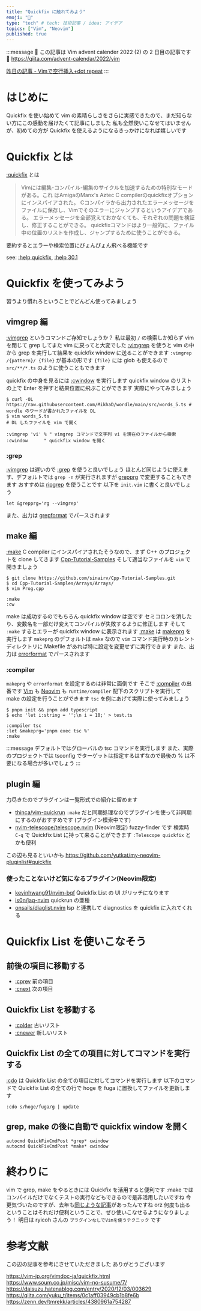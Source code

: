 ```yaml
---
title: "Quickfix に触れてみよう"
emoji: "🔗"
type: "tech" # tech: 技術記事 / idea: アイデア
topics: ["Vim", "Neovim"]
published: true
---
```


:::message
🎄 この記事は Vim advent calender 2022 (2) の 2 日目の記事です 🎁
https://qiita.com/advent-calendar/2022/vim

[昨日の記事 - Vimで空行挿入+dot repeat](https://zenn.dev/vim_jp/articles/8de697fc88e63c)
:::

# はじめに
Quickfix を使い始めて vim の素晴らしさをさらに実感できたので、まだ知らない方にこの感動を届けたくて記事にしました
私も全然使いこなせてはいませんが、初めての方が Quickfix を使えるようになるきっかけになれば嬉しいです


# Quickfix とは

[:quickfix](https://vim-jp.org/vimdoc-ja/quickfix.html) とは
> Vimには編集-コンパイル-編集のサイクルを加速するための特別なモードがある。これ はAmigaのManx's Aztec C compilerのquickfixオプションにインスパイアされた。
> Cコンパイラから出力されたエラーメッセージをファイルに保存し、Vimでそのエラーにジャンプするというアイデアである。
> エラーメッセージを全部覚えておかなくても、それぞれの問題を検証し、修正することができる。
> quickfixコマンドはより一般的に、ファイル中の位置のリストを作成し、ジャンプするために使うことができる。

要約するとエラーや検索位置にぴょんぴょん飛べる機能です

see: [:help quickfix](https://vim-jp.org/vimdoc-ja/quickfix.html), [:help 30.1](https://vim-jp.org/vimdoc-ja/usr_30.html#30.1)


# Quickfix を使ってみよう

習うより慣れろということでどんどん使ってみましょう

## vimgrep 編

[:vimgrep](https://vim-jp.org/vimdoc-ja/quickfix.html#:vimgrep) というコマンドご存知でしょうか？
私は最初 `/` の検索しか知らず vim を閉じて grep してまた vim に戻ってと大変でした
[:vimgrep](https://vim-jp.org/vimdoc-ja/quickfix.html#:vimgrep) を使うと vim の中から grep を実行して結果を quickfix window に送ることができます
`:vimgrep /{pattern}/ {file}` が基本の形です
`{file}` には glob も使えるので `src/**/*.ts` のように使うこともできます

quickfix の中身を見るには [:cwindow](https://vim-jp.org/vimdoc-ja/quickfix.html#:cwindow) を実行します
quickfix window のリストの上で Enter を押すと結果位置に飛ぶことができます
実際にやってみましょう

```shell
$ curl -OL https://raw.githubusercontent.com/MikhaD/wordle/main/src/words_5.ts # wordle のワードが書かれたファイルを DL
$ vim words_5.ts                                                               # DL したファイルを vim で開く
```
```vim
:vimgrep 'vi' % " vimgrep コマンドで文字列 vi を現在のファイルから検索
:cwindow      " quickfix window を開く
```

### :grep
[:vimgrep](https://vim-jp.org/vimdoc-ja/quickfix.html#:vimgrep) は遅いので [:grep](https://vim-jp.org/vimdoc-ja/quickfix.html#:grep) を使うと良いでしょう
ほとんど同じように使えます、デフォルトでは `grep -n` が実行されますが [grepprg](https://vim-jp.org/vimdoc-ja/options.html#'grepprg') で変更することもできます
おすすめは [ripgrep](https://github.com/BurntSushi/ripgrep) を使うことです
以下を `init.vim` に書くと良いでしょう
```vim
let &grepprg='rg --vimgrep'
```
また、出力は [grepformat](https://vim-jp.org/vimdoc-ja/options.html#'grepformat') でパースされます

## make 編
[:make](https://vim-jp.org/vimdoc-ja/quickfix.html#:make)
C compiler にインスパイアされたそうなので、まず C++ のプロジェクトを clone してきます
[Cpp-Tutorial-Samples](https://github.com/sinairv/Cpp-Tutorial-Samples)
そして適当なファイルを `vim` で開きましょう
```shell
$ git clone https://github.com/sinairv/Cpp-Tutorial-Samples.git
$ cd Cpp-Tutorial-Samples/Arrays/Arrays/
$ vim Prog.cpp
```
```vim
:make
:cw
```
make は成功するのでもちろん quickfix window は空です
セミコロンを消したり、変数名を一部だけ変えてコンパイルが失敗するように修正します
そして `:make` するとエラーが quickfix window に表示されます
[:make](https://vim-jp.org/vimdoc-ja/quickfix.html#:make) は [makeprg](https://vim-jp.org/vimdoc-ja/options.html#'grepprg') を実行します
`makeprg` のデフォルトは `make` なので `vim` コマンド実行時のカレントディレクトリに Makefile があれば特に設定を変更せずに実行できます
また、出力は [errorformat](https://vim-jp.org/vimdoc-ja/options.html#'errorformat') でパースされます

### :compiler
`makeprg` や `errorformat` を設定するのは非常に面倒です
そこで [:compiler](https://vim-jp.org/vimdoc-ja/quickfix.html#:compiler) の出番です
[Vim](https://github.com/vim/vim/tree/master/runtime/compiler) も [Neovim](https://github.com/vim/vim/tree/master/runtime/compiler) も `runtime/compiler` 配下のスクリプトを実行して make の設定を行うことができます
`tsc` を例にあげて実際に使ってみましょう

```shell
$ pnpm init && pnpm add typescript
$ echo 'let i:string = '';\n i = 10;' > test.ts
```
```vim
:compiler tsc
:let &makeprg='pnpm exec tsc %'
:make
```

:::message
デフォルトではグローバルの tsc コマンドを実行します
また、実際のプロジェクトでは tsconfig でターゲットは指定するはずなので最後の % は不要になる場合が多いでしょう
:::

## plugin 編
力尽きたのでプラグインは一覧形式での紹介に留めます

- [thinca/vim-quickrun](https://github.com/thinca/vim-quickrun)
`:make` だと同期処理なのでプラグインを使って非同期にするのがおすすめです (プラグイン模索中です)
- [nvim-telescope/telescope.nvim](https://github.com/nvim-telescope/telescope.nvim) (Neovim限定)
fuzzy-finder です 検索時 `C-q` で Quickfix List に持って来ることができます `:Telescope quickfix` とかも便利

この辺も見るといいかも
https://github.com/yutkat/my-neovim-pluginlist#quickfix

### 使ったことないけど気になるプラグイン(Neovim限定)
- [kevinhwang91/nvim-bqf](https://github.com/kevinhwang91/nvim-bqf)
Quickfix List の UI がリッチになります
- [is0n/jaq-nvim](https://github.com/is0n/jaq-nvim)
quickrun の亜種
- [onsails/diaglist.nvim](https://github.com/onsails/diaglist.nvim)
lsp と連携して diagnostics を quickfix に入れてくれる


# Quickfix List を使いこなそう
## 前後の項目に移動する
- [:cprev](https://vim-jp.org/vimdoc-ja/quickfix.html#:cprev) 前の項目
- [:cnext](https://vim-jp.org/vimdoc-ja/quickfix.html#:cnext) 次の項目
## Quickfix List を移動する
- [:colder](https://vim-jp.org/vimdoc-ja/quickfix.html#:colder) 古いリスト
- [:cnewer](https://vim-jp.org/vimdoc-ja/quickfix.html#:cnewer) 新しいリスト
## Quickfix List の全ての項目に対してコマンドを実行する
[:cdo](https://vim-jp.org/vimdoc-ja/quickfix.html#:cdo) は Quickfix List の全ての項目に対してコマンドを実行します
以下のコマンドで Quickfix List の全ての行で hoge を fuga に置換してファイルを更新します
```vim
:cdo s/hoge/fuga/g | update
```
## grep, make の後に自動で quickfix window を開く
```vim
autocmd QuickFixCmdPost *grep* cwindow
autocmd QuickFixCmdPost *make* cwindow
```

# 終わりに

vim で grep, make をやるときには Quickfix を活用すると便利です
:make ではコンパイルだけでなくテストの実行などもできるので是非活用したいですね
今更気づいたのですが、去年も[同じような記事](https://zenn.dev/tmrekk/articles/4380961a754287)があったんですね orz
何度も出るということはそれだけ便利ということで、ぜひ使いこなせるようになりましょう！
明日は ryicoh さんの `プラグインなしでVimを使うテクニック` です


# 参考文献
この辺の記事を参考にさせていただきました
ありがとうございます

https://vim-jp.org/vimdoc-ja/quickfix.html
https://www.soum.co.jp/misc/vim-no-susume/7/
https://daisuzu.hatenablog.com/entry/2020/12/03/003629
https://qiita.com/yuku_t/items/0c1aff03949cb1b8fe6b
https://zenn.dev/tmrekk/articles/4380961a754287
